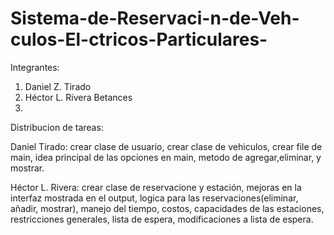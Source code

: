 # Sistema-de-Reservaci-n-de-Veh-culos-El-ctricos-Particulares-
Integrantes:
1. Daniel Z. Tirado
2. Héctor L. Rivera Betances
3. 

Distribucion de tareas:

Daniel Tirado: crear clase de usuario, crear clase de vehiculos, crear file de main, idea principal de las opciones en main,
metodo de agregar,eliminar, y mostrar.

Héctor L. Rivera: crear clase de reservacione y estación, mejoras en la interfaz mostrada en el output, logica para las reservaciones(eliminar, añadir, mostrar), manejo del tiempo, costos, capacidades de las estaciones, restricciones generales, lista de espera, modificaciones a lista de espera.



